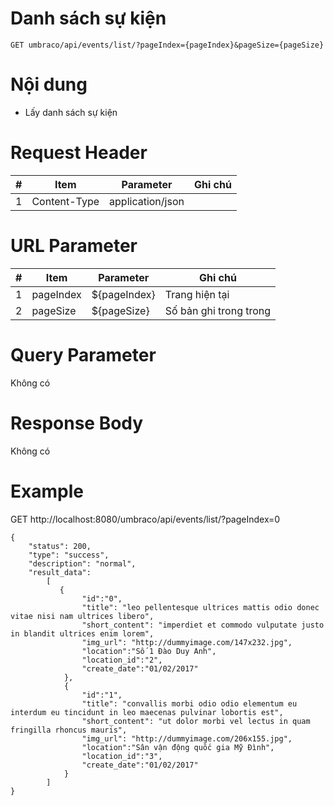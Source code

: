 Danh sách sự kiện
===

```
GET umbraco/api/events/list/?pageIndex={pageIndex}&pageSize={pageSize}
```

# Nội dung

* Lấy danh sách sự kiện

# Request Header

| # | Item | Parameter | Ghi chú |
|---|---|---|---|
| 1 | Content-Type | application/json |  |

# URL Parameter
| # | Item | Parameter | Ghi chú |
|---|---|---|---|
| 1 | pageIndex | ${pageIndex} | Trang hiện tại |
| 2 | pageSize | ${pageSize} | Số bản ghi trong trong |

# Query Parameter

Không có

# Response Body

Không có

# Example

GET http://localhost:8080/umbraco/api/events/list/?pageIndex=0

```
{
    "status": 200,
    "type": "success",
    "description": "normal",
    "result_data":  
        [
           {
				"id":"0",
            	"title": "leo pellentesque ultrices mattis odio donec vitae nisi nam ultrices libero",
            	"short_content": "imperdiet et commodo vulputate justo in blandit ultrices enim lorem",            	
            	"img_url": "http://dummyimage.com/147x232.jpg",
				"location":"Số 1 Đào Duy Anh",
				"location_id":"2",
				"create_date":"01/02/2017"
            },
            {
				"id":"1",
            	"title": "convallis morbi odio odio elementum eu interdum eu tincidunt in leo maecenas pulvinar lobortis est",
            	"short_content": "ut dolor morbi vel lectus in quam fringilla rhoncus mauris",            	
            	"img_url": "http://dummyimage.com/206x155.jpg",
				"location":"Sân vận động quốc gia Mỹ Đình",
				"location_id":"3",
				"create_date":"01/02/2017"
            }
        ]
}


```

